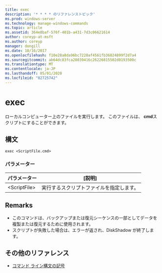 ```yaml
---
title: exec
description: '* * * * のリファレンストピック'
ms.prod: windows-server
ms.technology: manage-windows-commands
ms.topic: article
ms.assetid: 364e8baf-576f-401b-a431-7d3c06621614
author: coreyp-at-msft
ms.author: coreyp
manager: dongill
ms.date: 10/16/2017
ms.openlocfilehash: f10e28a8da96bc7228af4561fb36824899f2d7a4
ms.sourcegitcommit: ab64dc83fca28039416c26226815502d0193500c
ms.translationtype: MT
ms.contentlocale: ja-JP
ms.lasthandoff: 05/01/2020
ms.locfileid: "82725742"
---
```

# <a name="exec"></a>exec



ローカルコンピューター上のファイルを実行します。 このファイルは、 **cmd**スクリプトにすることができます。

## <a name="syntax"></a>構文

```
exec <ScriptFile.cmd>
```

### <a name="parameters"></a>パラメーター

|パラメーター|[説明]|
|---------|-----------|
|\<ScriptFile>|実行するスクリプトファイルを指定します。|

## <a name="remarks"></a>Remarks

-   このコマンドは、バックアップまたは復元シーケンスの一部としてデータを複製または復元するために使用されます。
-   スクリプトが失敗した場合は、エラーが返され、DiskShadow が終了します。

## <a name="additional-references"></a>その他のリファレンス

- [コマンド ライン構文の記号](command-line-syntax-key.md)
